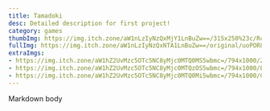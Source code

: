 ```yaml
---
title: Tamadoki
desc: Detailed description for first project!
category: games
thumbImg: https://img.itch.zone/aW1nLzIyNzQxMjY1LnBuZw==/315x250%23c/RcPrMt.png
fullImg: https://img.itch.zone/aW1nLzIyNzQxNTA1LnBuZw==/original/uoPOR8.png
extraImgs:
- https://img.itch.zone/aW1hZ2UvMzc5OTc5NC8yMjc0MTQ0MS5wbmc=/794x1000/ZllXds.png
- https://img.itch.zone/aW1hZ2UvMzc5OTc5NC8yMjc0MTQzOS5wbmc=/794x1000/LZR24V.png
- https://img.itch.zone/aW1hZ2UvMzc5OTc5NC8yMjc0MTQ0Mi5wbmc=/794x1000/CVaD%2F8.png
---
```

Markdown body